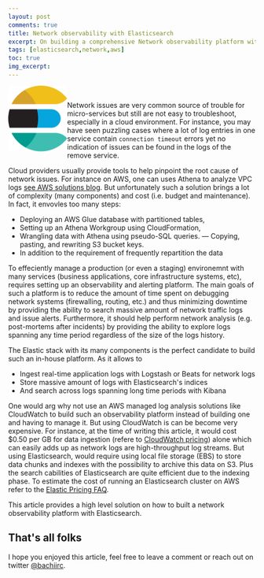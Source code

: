 ```yaml
---
layout: post
comments: true
title: Network observability with Elasticsearch
excerpt: On building a comprehensive Network observability platform with the Elastic stack
tags: [elasticsearch,network,aws]
toc: true
img_excerpt:
---
```


<img align="left" src="/assets/logos/elasticsearch.svg" width="120" />
<br/>

Network issues are very common source of trouble for micro-services but still are not easy to troubleshoot, especially in a cloud environment. For instance, you may have seen puzzling cases where a lot of log entries in one service contain `connection timeout` errors yet no indication of issues can be found in the logs of the remove service.

Cloud providers usually provide tools to help pinpoint the root cause of network issues. For instance on AWS, one can uses Athena to analyze VPC logs [see AWS solutions blog](https://aws.amazon.com/blogs/networking-and-content-delivery/analyze-vpc-flow-logs-with-point-and-click-amazon-athena-integration/). But unfortunately such a solution brings a lot of complexity (many components) and cost (i.e. budget and maintenance). In fact, it envovles too many steps:
- Deploying an AWS Glue database with partitioned tables,
- Setting up an Athena Workgroup using CloudFormation,
- Wrangling data with Athena using pseudo-SQL queries.
— Copying, pasting, and rewriting S3 bucket keys.
- In addition to the requirement of frequently repartition the data

To effeciently manage a production (or even a staging) environemnt with many services (business applications, core infrastructure systems, etc), requires setting up an observability and alerting platform. The main goals of such a platform is to reduce the amount of time spent on debugging network systems (firewalling, routing, etc.) and thus minimizing downtime by providing the ability to search massive amount of network traffic logs and issue alerts. Furthermore, it should help perform network analysis (e.g. post-mortems after incidents) by providing the ability to explore logs spanning any time period regardless of the size of the logs history.

The Elastic stack with its many components is the perfect candidate to build such an in-house platform. As it allows to
- Ingest real-time application logs with Logstash or Beats for network logs
- Store massive amount of logs with Elasticsearch's indices
- And search across logs spanning long time periods with Kibana

One would arg why not use an AWS managed log analysis solutions like CloudWatch to build such an observability platform instead of building one and having to manage it. But using CloudWatch is can be become very expensive. For instance, at the time of writing this article, it would cost $0.50 per GB for data ingestion (refere to [CloudWatch pricing](https://aws.amazon.com/cloudwatch/pricing/)) alone which can easily adds up as network logs are high-throughput log streams. But using Elasticsearch, would require using local file storage (EBS) to store data chunks and indexes with the possibility to archive this data on S3. Plus the search cabilities of Elasticsearch are quite efficient due to the indexing phase. To estimate the cost of running an Elasticsearch cluster on AWS refer to the [Elastic Pricing FAQ](https://www.elastic.co/pricing/faq).

This article provides a high level solution on how to built a network observability platform with Elasticsearch.

## That's all folks
I hope you enjoyed this article, feel free to leave a comment or reach out on twitter [@bachiirc](https://twitter.com/bachiirc).
